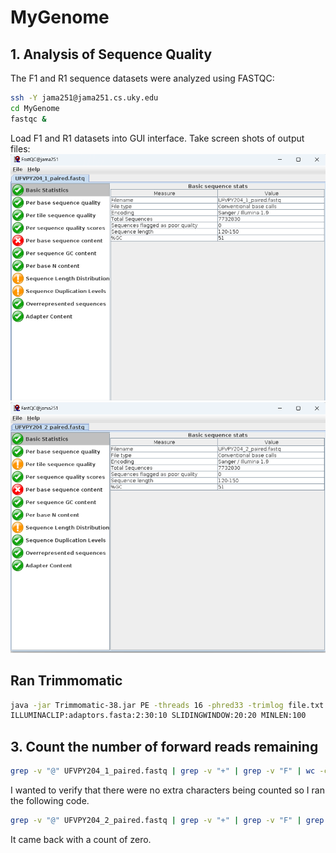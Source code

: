 # MyGenome

## 1. Analysis of Sequence Quality
The F1 and R1 sequence datasets were analyzed using FASTQC:
```bash
ssh -Y jama251@jama251.cs.uky.edu
cd MyGenome
fastqc &
```
Load F1 and R1 datasets into GUI interface.
Take screen shots of output files:
![F1screenshot.png](/data/F1_FastQC_SS.png)
![R2screenshot.png](/data/R1_FastQC_SS.png)

## Ran Trimmomatic
```bash
java -jar Trimmomatic-38.jar PE -threads 16 -phred33 -trimlog file.txt UFVPY
ILLUMINACLIP:adaptors.fasta:2:30:10 SLIDINGWINDOW:20:20 MINLEN:100
```

## 3. Count the number of forward reads remaining
```bash
grep -v "@" UFVPY204_1_paired.fastq | grep -v "+" | grep -v "F" | wc -c
```
 I wanted to verify that there were no extra characters being counted so I ran the following code.
```bash
grep -v "@" UFVPY204_2_paired.fastq | grep -v "+" | grep -v "F" | grep -v "A" | grep -v "T" | grep -v "C" | grep -v "G"| wc -c
```
It came back with a count of zero.
